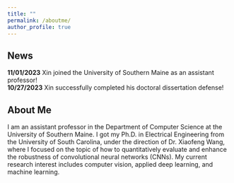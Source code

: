 ```yaml
---
title: ""
permalink: /aboutme/
author_profile: true
---
```


## News
<b>11/01/2023</b> Xin joined the University of Southern Maine as an assistant professor! <br>
<b>10/27/2023</b> Xin successfully completed his doctoral dissertation defense! 

## About Me
I am an assistant professor in the Department of Computer Science at the University of Southern Maine.  I got my Ph.D. in Electrical Engineering from the University of South Carolina, under the direction of Dr. Xiaofeng Wang, where I focused on the topic of how to quantitatively evaluate and enhance the robustness of convolutional neural networks (CNNs). My current research interest includes computer vision, applied deep learning, and machine learning. 


